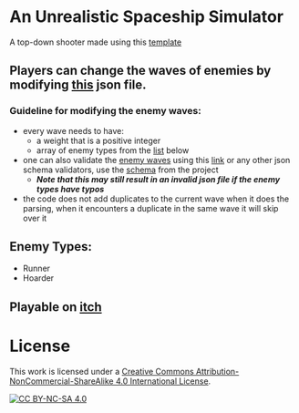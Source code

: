 # An Unrealistic Spaceship Simulator
A top-down shooter made using this [template](https://www.3dgep.com/wp-content/uploads/2019/08/TheTemplate.zip)
## Players can change the waves of enemies by modifying [this](json/enemy_waves.json) json file. 
### Guideline for modifying the enemy waves:
- every wave needs to have:
  - a weight that is a positive integer
  - array of enemy types from the [list](https://github.com/OneBogdan01/TopDownShooter/edit/master/README.md#enemy-types) below
- one can also validate the [enemy waves](json/enemy_waves.json) using this [link](https://www.jsonschemavalidator.net/s/9zhf3M4W) or any other json schema validators, use the [schema](json/schema.json) from the project 
  - ***Note that this may still result in an invalid json file if the enemy types have typos***
- the code does not add duplicates to the current wave when it does the parsing, when it encounters a duplicate in the same wave it will skip over it

## Enemy Types:
- Runner
- Hoarder

## Playable on [itch](https://tycro-games.itch.io/auss)

# License
This work is licensed under a
[Creative Commons Attribution-NonCommercial-ShareAlike 4.0 International License][cc-by-nc-sa].

[![CC BY-NC-SA 4.0][cc-by-nc-sa-image]][cc-by-nc-sa]

[cc-by-nc-sa]: http://creativecommons.org/licenses/by-nc-sa/4.0/
[cc-by-nc-sa-image]: https://licensebuttons.net/l/by-nc-sa/4.0/88x31.png
[cc-by-nc-sa-shield]: https://img.shields.io/badge/License-CC%20BY--NC--SA%204.0-lightgrey.svg
